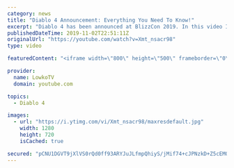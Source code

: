 ```yaml
---
category: news
title: "Diablo 4 Announcement: Everything You Need To Know!"
excerpt: "Diablo 4 has been announced at BlizzCon 2019. In this video I go over everything you need to know about this upcoming Blizzard Entertainment game."
publishedDateTime: 2019-11-02T22:51:11Z
originalUrl: "https://youtube.com/watch?v=Xmt_nsacr98"
type: video

featuredContent: "<iframe width=\"800\" height=\"500\" frameborder=\"0\" src=\"https://www.youtube.com/embed/Xmt_nsacr98\" allow=\"accelerometer; autoplay; encrypted-media; gyroscope; picture-in-picture\" allowfullscreen></iframe>"

provider:
  name: LowkoTV
  domain: youtube.com

topics:
  - Diablo 4

images:
  - url: "https://i.ytimg.com/vi/Xmt_nsacr98/maxresdefault.jpg"
    width: 1280
    height: 720
    isCached: true

secured: "pCNU1DGVT9jXlVS0rQd0ff93ARYJuJLfmpQhiyS/jMif74+cJPNzkD+Z5cEMO7IBNgT/6N8hs6dm4q/MMvsTvVIDHu/knJ7TEXtMK5T7SL7OaGWoty5FsgOn2rSiTQaL/5XTocYLBbuXwTKVunw1Fy6eF0JzmeAyQgzK/K9Ettb9juoEebylVW63rk1G5FW4pWyEt4m9VKmIe/sgfN6xRHa6mFqmQvuZWaZdmWUihAV1Olau8PYvrIzKobJASt4sp5o7ykCkONiAEU/lSkc5FCjyHcVPkzshVy2xLGR2TNnD0vokKfjpXkCzauiiWix4qIhPNKA9itCleoABqaI48rIMZm0lAd6ag0MU8GePZVMrb2sPOccHQoGV2Wavrxy2KWHUuCyiaCQibmbUlGbM8XEaiJMaoEeSB4DMGHs5llS6VZHMDdUQgznYiPvnxJl2;e6XfZeGdF7+JI4dhzBpq/w=="
---
```


